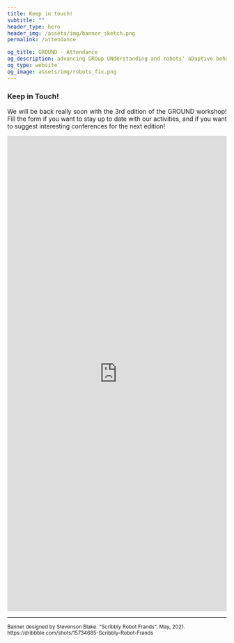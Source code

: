 ```yaml
---
title: Keep in touch!
subtitle: ""
header_type: hero
header_img: /assets/img/banner_sketch.png
permalink: /attendance

og_title: GROUND - Attendance
og_description: advancing GROup UNderstanding and robots' aDaptive behavior
og_type: website
og_image: assets/img/robots_fix.png
---
```


### Keep in Touch!

<p style="text-align: justify;">
We will be back really soon with the 3rd edition of the GROUND workshop! Fill the form if you want to stay up to date with our activities, and if you want to suggest interesting conferences for the next edition!
</p>

<iframe src="https://docs.google.com/forms/d/e/1FAIpQLSchdWEchOvA8UtSdgRaliJTbSGKo325fmKmEhpqyPJUOGKsyA/viewform?usp=sf_link" height="1089" frameborder="0" marginheight="0" marginwidth="0" style="width:100%;">Loading…</iframe>

---

<p class="card-text"><small class="text-muted">Banner designed by Stevenson Blake. "Scribbly Robot Frands". May, 2021. <a>https://dribbble.com/shots/15734685-Scribbly-Robot-Frands</a></small></p>
